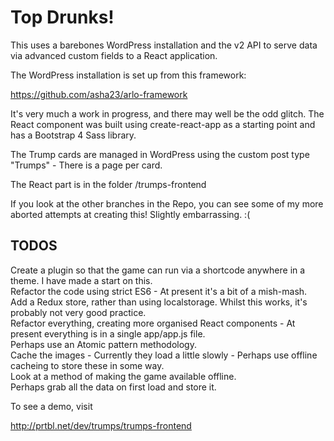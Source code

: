 # Top Drunks!

This uses a barebones WordPress installation and the v2 API to serve data via advanced custom fields to a React application.

The WordPress installation is set up from this framework:

https://github.com/asha23/arlo-framework

It's very much a work in progress, and there may well be the odd glitch. The React component was built using create-react-app as a starting point and has a Bootstrap 4 Sass library.

The Trump cards are managed in WordPress using the custom post type "Trumps" - There is a page per card. 

The React part is in the folder /trumps-frontend

If you look at the other branches in the Repo, you can see some of my more aborted attempts at creating this! Slightly embarrassing. :(

## TODOS

Create a plugin so that the game can run via a shortcode anywhere in a theme. I have made a start on this.      
Refactor the code using strict ES6 - At present it's a bit of a mish-mash.   
Add a Redux store, rather than using localstorage. Whilst this works, it's probably not very good practice.    
Refactor everything, creating more organised React components - At present everything is in a single app/app.js file.   
Perhaps use an Atomic pattern methodology.   
Cache the images - Currently they load a little slowly - Perhaps use offline cacheing to store these in some way.  
Look at a method of making the game available offline.   
Perhaps grab all the data on first load and store it.       

To see a demo, visit

http://prtbl.net/dev/trumps/trumps-frontend 

